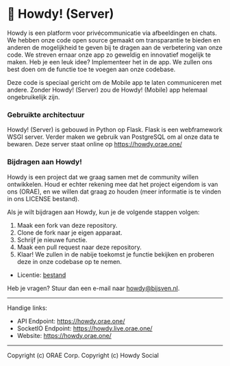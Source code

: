 # 👋 Howdy! (Server)

Howdy is een platform voor privécommunicatie via afbeeldingen en chats. We hebben onze code open source gemaakt om transparantie te bieden en anderen de mogelijkheid te geven bij te dragen aan de verbetering van onze code. We streven ernaar onze app zo geweldig en innovatief mogelijk te maken. Heb je een leuk idee? Implementeer het in de app. We zullen ons best doen om de functie toe te voegen aan onze codebase.

Deze code is speciaal gericht om de Mobile app te laten communiceren met andere. Zonder Howdy! (Server) zou de Howdy! (Mobile) app helemaal ongebruikelijk zijn.

### Gebruikte architectuur
Howdy! (Server) is gebouwd in Python op Flask. Flask is een webframework WSGI server. Verder maken we gebruik van PostgreSQL om al onze data te bewaren. Deze server staat online op https://howdy.orae.one/

### Bijdragen aan Howdy!
Howdy is een project dat we graag samen met de community willen ontwikkelen. Houd er echter rekening mee dat het project eigendom is van ons (ORAE), en we willen dat graag zo houden (meer informatie is te vinden in ons LICENSE bestand).

Als je wilt bijdragen aan Howdy, kun je de volgende stappen volgen:

1. Maak een fork van deze repository.
2. Clone de fork naar je eigen apparaat.
3. Schrijf je nieuwe functie.
4. Maak een pull request naar deze repository.
5. Klaar! We zullen in de nabije toekomst je functie bekijken en proberen deze in onze codebase op te nemen.

- Licentie: [bestand](LICENSE)

Heb je vragen? Stuur dan een e-mail naar howdy@bijsven.nl.

---
Handige links:
- API Endpoint: https://howdy.orae.one/
- SocketIO Endpoint: https://howdy.live.orae.one/
- Website: https://howdy.orae.one/

---
Copyright (c) ORAE Corp.
Copyright (c) Howdy Social
